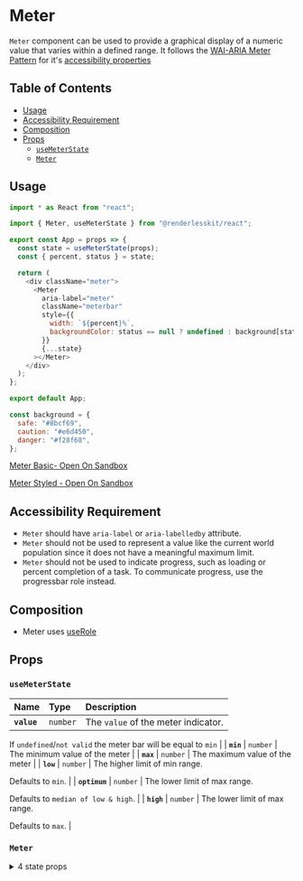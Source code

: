 # Meter

`Meter` component can be used to provide a graphical display of a numeric value
that varies within a defined range. It follows the
[WAI-ARIA Meter Pattern](https://w3c.github.io/aria-practices/#meter) for it's
[accessibility properties](https://w3c.github.io/aria-practices/#wai-aria-roles-states-and-properties-15)

## Table of Contents

- [Usage](#usage)
- [Accessibility Requirement](#accessibility-requirement)
- [Composition](#composition)
- [Props](#props)
  - [`useMeterState`](#usemeterstate)
  - [`Meter`](#meter)

## Usage

```js
import * as React from "react";

import { Meter, useMeterState } from "@renderlesskit/react";

export const App = props => {
  const state = useMeterState(props);
  const { percent, status } = state;

  return (
    <div className="meter">
      <Meter
        aria-label="meter"
        className="meterbar"
        style={{
          width: `${percent}%`,
          backgroundColor: status == null ? undefined : background[status],
        }}
        {...state}
      ></Meter>
    </div>
  );
};

export default App;

const background = {
  safe: "#8bcf69",
  caution: "#e6d450",
  danger: "#f28f68",
};
```

[Meter Basic- Open On Sandbox](https://codesandbox.io/s/49dsv)

[Meter Styled - Open On Sandbox](https://codesandbox.io/s/6b6s7)

## Accessibility Requirement

- `Meter` should have `aria-label` or `aria-labelledby` attribute.
- `Meter` should not be used to represent a value like the current world
  population since it does not have a meaningful maximum limit.
- `Meter` should not be used to indicate progress, such as loading or percent
  completion of a task. To communicate progress, use the progressbar role
  instead.

## Composition

- Meter uses [useRole](https://reakit.io/docs/role)

## Props

### `useMeterState`

| Name        | Type                | Description                         |
| :---------- | :------------------ | :---------------------------------- |
| **`value`** | <code>number</code> | The `value` of the meter indicator. |

If `undefined`/`not valid` the meter bar will be equal to `min` | | **`min`** |
<code>number</code> | The minimum value of the meter | | **`max`** |
<code>number</code> | The maximum value of the meter | | **`low`** |
<code>number</code> | The higher limit of min range.

Defaults to `min`. | | **`optimum`** | <code>number</code> | The lower limit of
max range.

Defaults to `median of low & high`. | | **`high`** | <code>number</code> | The
lower limit of max range.

Defaults to `max`. |

### `Meter`

<details><summary>4 state props</summary>
> These props are returned by the state hook. You can spread them into this component (`{...state}`) or pass them separately. You can also provide these props from your own state logic.

| Name        | Type                | Description                         |
| :---------- | :------------------ | :---------------------------------- |
| **`value`** | <code>number</code> | The `value` of the meter indicator. |

If `undefined`/`not valid` the meter bar will be equal to `min` | | **`min`** |
<code>number</code> | The minimum value of the meter | | **`max`** |
<code>number</code> | The maximum value of the meter | | **`percent`** |
<code>number</code> | Percentage of the value progressed with respect to min &
max |

</details>
